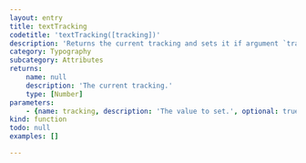 ```yaml
---
layout: entry
title: textTracking
codetitle: 'textTracking([tracking])'
description: 'Returns the current tracking and sets it if argument `tracking` is given.'
category: Typography
subcategory: Attributes
returns:
    name: null
    description: 'The current tracking.'
    type: [Number]
parameters:
    - {name: tracking, description: 'The value to set.', optional: true, type: [Number]}
kind: function
todo: null
examples: []

---
```

